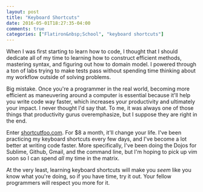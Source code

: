 ```yaml
---
layout: post
title: "Keyboard Shortcuts"
date: 2016-05-01T18:27:35-04:00
comments: true
categories: ["Flatiron&nbsp;School", "keyboard shortcuts"]
---
```


When I was first starting to learn how to code, I thought that I should dedicate all of my time to learning how to construct efficient methods, mastering syntax, and figuring out how to domain model. I powered through a ton of labs trying to make tests pass without spending time thinking about my workflow outside of solving problems.

Big mistake. Once you're a programmer in the real world, becoming more efficient as maneuvering around a computer is essential because it'll help you write code way faster, which increases your productivity and ultimately your impact. I never thought I'd say that. To me, it was always one of those things that productivity gurus overemphasize, but I suppose they are right in the end.

Enter [shortcutfoo.com]("https://www.shortcutfoo.com/"). For $8 a month, it'll change your life. I've been practicing my keyboard shortcuts every few days, and I've become a lot better at writing code faster. More specifically, I've been doing the Dojos for Sublime, Github, Gmail, and the command line, but I'm hoping to pick up vim soon so I can spend *all* my time in the matrix. 

At the very least, learning keyboard shortcuts will make you *seem* like you know what you're doing, so if you have time, try it out. Your fellow programmers will respect you more for it.
